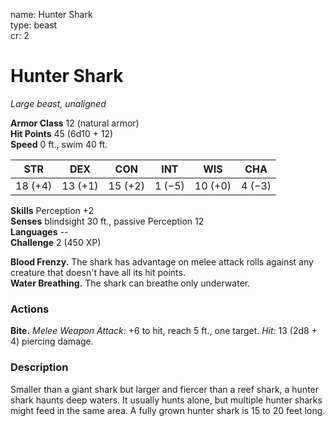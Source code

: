 name: Hunter Shark    
type: beast    
cr: 2

# Hunter Shark 
_Large beast, unaligned_

**Armor Class** 12 (natural armor)    
**Hit Points** 45 (6d10 + 12)    
**Speed** 0 ft., swim 40 ft.

| STR     | DEX     | CON     | INT     | WIS     | CHA     |
|---------|---------|---------|---------|---------|---------|
| 18 (+4) | 13 (+1) | 15 (+2) | 1 (−5)  | 10 (+0) | 4 (−3)  | 

**Skills** Perception +2    
**Senses** blindsight 30 ft., passive Perception 12    
**Languages** --    
**Challenge** 2 (450 XP)

**Blood Frenzy.** The shark has advantage on melee attack rolls against any creature that doesn't have all its hit points.    
**Water Breathing.** The shark can breathe only underwater.

### Actions
**Bite.** _Melee Weapon Attack:_ +6 to hit, reach 5 ft., one target. _Hit:_ 13 (2d8 + 4) piercing damage.

### Description
Smaller than a giant shark but larger and fiercer than a reef shark, a hunter shark haunts deep waters. It usually hunts alone, but multiple hunter sharks might feed in the same area. A fully grown hunter shark is 15 to 20 feet long. 